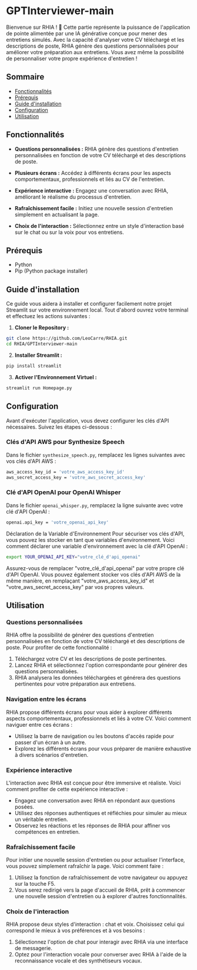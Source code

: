 # GPTInterviewer-main

Bienvenue sur RHIA ! 👏 Cette partie représente la puissance de l'application de pointe alimentée par une IA générative conçue pour mener des entretiens simulés. Avec la capacité d'analyser votre CV téléchargé et les descriptions de poste, RHIA génère des questions personnalisées pour améliorer votre préparation aux entretiens. Vous avez même la possibilité de personnaliser votre propre expérience d'entretien !

## Sommaire

- [Fonctionnalités](#fonctionnalités)
- [Prérequis](#prérequis)
- [Guide d'installation](#guide-dinstallation)
- [Configuration](#configuration)
- [Utilisation](#utilisation)

## Fonctionnalités

- **Questions personnalisées :** RHIA génère des questions d'entretien personnalisées en fonction de votre CV téléchargé et des descriptions de poste.

- **Plusieurs écrans :** Accédez à différents écrans pour les aspects comportementaux, professionnels et liés au CV de l'entretien.

- **Expérience interactive :** Engagez une conversation avec RHIA, améliorant le réalisme du processus d'entretien.

- **Rafraîchissement facile :** Initiez une nouvelle session d'entretien simplement en actualisant la page.

- **Choix de l'interaction :** Sélectionnez entre un style d'interaction basé sur le chat ou sur la voix pour vos entretiens.

## Prérequis

- Python
- Pip (Python package installer)

## Guide d'installation

Ce guide vous aidera à installer et configurer facilement notre projet Streamlit sur votre environnement local.
Tout d'abord ouvrez votre terminal et effectuez les actions suivantes :

1. **Cloner le Repository :**

```bash
git clone https://github.com/LeoCarre/RHIA.git
cd RHIA/GPTInterviewer-main
```

2. **Installer Streamlit :**

```bash
pip install streamlit
```

3. **Activer l'Environnement Virtuel :**

```bash
streamlit run Homepage.py
```

## Configuration

Avant d'exécuter l'application, vous devez configurer les clés d'API nécessaires. Suivez les étapes ci-dessous :

### Clés d'API AWS pour Synthesize Speech

Dans le fichier `synthesize_speech.py`, remplacez les lignes suivantes avec vos clés d'API AWS :

```bash
aws_access_key_id = 'votre_aws_access_key_id'
aws_secret_access_key = 'votre_aws_secret_access_key'
```

### Clé d'API OpenAI pour OpenAI Whisper

Dans le fichier `openai_whisper.py`, remplacez la ligne suivante avec votre clé d'API OpenAI :

```bash
openai.api_key = 'votre_openai_api_key'
```

Déclaration de la Variable d'Environnement
Pour sécuriser vos clés d'API, vous pouvez les stocker en tant que variables d'environnement. Voici comment déclarer une variable d'environnement avec la clé d'API OpenAI :

```bash
export YOUR_OPENAI_API_KEY="votre_clé_d'api_openai"
```

Assurez-vous de remplacer "votre_clé_d'api_openai" par votre propre clé d'API OpenAI. Vous pouvez également stocker vos clés d'API AWS de la même manière, en remplaçant "votre_aws_access_key_id" et "votre_aws_secret_access_key" par vos propres valeurs.


## Utilisation

### Questions personnalisées
RHIA offre la possibilité de générer des questions d'entretien personnalisées en fonction de votre CV téléchargé et des descriptions de poste. Pour profiter de cette fonctionnalité :

1. Téléchargez votre CV et les descriptions de poste pertinentes.
2. Lancez RHIA et sélectionnez l'option correspondante pour générer des questions personnalisées.
3. RHIA analysera les données téléchargées et générera des questions pertinentes pour votre préparation aux entretiens.

### Navigation entre les écrans
RHIA propose différents écrans pour vous aider à explorer différents aspects comportementaux, professionnels et liés à votre CV. Voici comment naviguer entre ces écrans :

- Utilisez la barre de navigation ou les boutons d'accès rapide pour passer d'un écran à un autre.
- Explorez les différents écrans pour vous préparer de manière exhaustive à divers scénarios d'entretien.

### Expérience interactive
L'interaction avec RHIA est conçue pour être immersive et réaliste. Voici comment profiter de cette expérience interactive :

- Engagez une conversation avec RHIA en répondant aux questions posées.
- Utilisez des réponses authentiques et réfléchies pour simuler au mieux un véritable entretien.
- Observez les réactions et les réponses de RHIA pour affiner vos compétences en entretien.

### Rafraîchissement facile
Pour initier une nouvelle session d'entretien ou pour actualiser l'interface, vous pouvez simplement rafraîchir la page. Voici comment faire :

1. Utilisez la fonction de rafraîchissement de votre navigateur ou appuyez sur la touche F5.
2. Vous serez redirigé vers la page d'accueil de RHIA, prêt à commencer une nouvelle session d'entretien ou à explorer d'autres fonctionnalités.

### Choix de l'interaction
RHIA propose deux styles d'interaction : chat et voix. Choisissez celui qui correspond le mieux à vos préférences et à vos besoins :

1. Sélectionnez l'option de chat pour interagir avec RHIA via une interface de messagerie.
2. Optez pour l'interaction vocale pour converser avec RHIA à l'aide de la reconnaissance vocale et des synthétiseurs vocaux.

